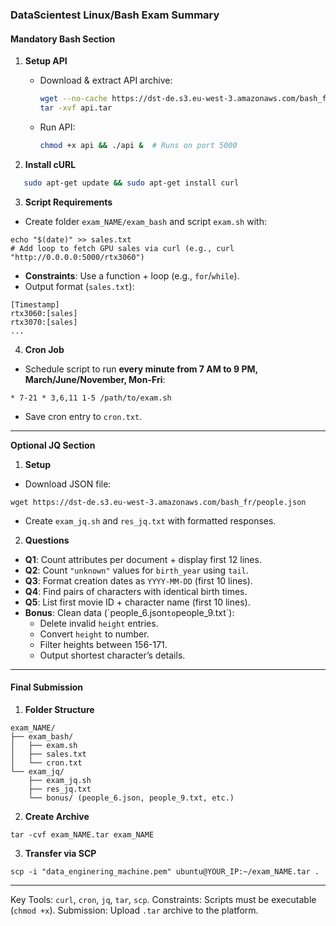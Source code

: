 ### DataScientest Linux/Bash Exam Summary

#### **Mandatory Bash Section**
1. **Setup API**  
   - Download & extract API archive:  
     ```bash
     wget --no-cache https://dst-de.s3.eu-west-3.amazonaws.com/bash_fr/api.tar
     tar -xvf api.tar
     ```
   - Run API:  
     ```bash
     chmod +x api && ./api &  # Runs on port 5000
     ```

2. **Install cURL**  
```bash
   sudo apt-get update && sudo apt-get install curl
```

3. **Script Requirements**

- Create folder `exam_NAME/exam_bash` and script `exam.sh` with:
```#!/bin/bash
echo "$(date)" >> sales.txt
# Add loop to fetch GPU sales via curl (e.g., curl "http://0.0.0.0:5000/rtx3060")
```

- **Constraints**: Use a function + loop (e.g., `for`/`while`).
- Output format (`sales.txt`):
```
[Timestamp]
rtx3060:[sales]
rtx3070:[sales]
...
```

4. **Cron Job**
- Schedule script to run **every minute from 7 AM to 9 PM, March/June/November, Mon-Fri**:
```#!/bin/bash
* 7-21 * 3,6,11 1-5 /path/to/exam.sh
```
- Save cron entry to `cron.txt`.
---
**Optional JQ Section**
1. **Setup**
- Download JSON file:
```#!/bin/bash
wget https://dst-de.s3.eu-west-3.amazonaws.com/bash_fr/people.json
```
- Create `exam_jq.sh` and `res_jq.txt` with formatted responses. 

2. **Questions**
- **Q1**: Count attributes per document + display first 12 lines.
- **Q2**: Count `"unknown"` values for `birth_year` using `tail`.
- **Q3**: Format creation dates as `YYYY-MM-DD` (first 10 lines).
- **Q4**: Find pairs of characters with identical birth times.
- **Q5**: List first movie ID + character name (first 10 lines).
- **Bonus**: Clean data (´people_6.json` to `people_9.txt`):
    - Delete invalid `height` entries.
    - Convert `height` to number.
    - Filter heights between 156-171.
    - Output shortest character’s details.
---
#### **Final Submission**
1. **Folder Structure**
```
exam_NAME/
├── exam_bash/
│   ├── exam.sh
│   ├── sales.txt
│   └── cron.txt
└── exam_jq/
    ├── exam_jq.sh
    ├── res_jq.txt
    └── bonus/ (people_6.json, people_9.txt, etc.)
```
2. **Create Archive**
```#!/bin/bash
tar -cvf exam_NAME.tar exam_NAME
```
3. **Transfer via SCP**
```#!/bin/bash
scp -i "data_enginering_machine.pem" ubuntu@YOUR_IP:~/exam_NAME.tar .
```
---
Key Tools: `curl`, `cron`, `jq`, `tar`, `scp`.
Constraints: Scripts must be executable (`chmod +x`).
Submission: Upload `.tar` archive to the platform.
